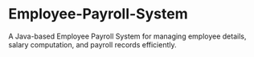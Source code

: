 # Employee-Payroll-System
A Java-based Employee Payroll System for managing employee details, salary computation, and payroll records efficiently.
